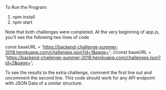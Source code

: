 





To Run the Program:

1. npm install
2. npm start

Note that both challenges were completed. At the very beginning of app.js, you'll see the following two lines of code

const baseURL = 'https://backend-challenge-summer-2018.herokuapp.com/challenges.json?id=1&page=';
//const baseURL = 'https://backend-challenge-summer-2018.herokuapp.com/challenges.json?id=2&page=';

To see the results to the extra challenge, comment the first line out and uncomment the second line.
This code should work for any API endpoint with JSON Data of a similar structure.